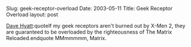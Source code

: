 Slug: geek-receptor-overload
Date: 2003-05-11
Title: Geek Receptor Overload
layout: post

<a href="http://www.mozillazine.org/weblogs/dave/archives/2003_04.html#003155">Dave Hyatt</a>:quoteIf my geek receptors aren&#39;t burned out by X-Men 2, they are guaranteed to be overloaded by the righteousness of The Matrix Reloaded.endquote
MMmmmmm, Matrix.
